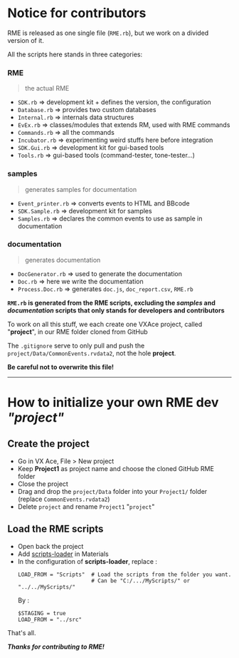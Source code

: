 # Notice for contributors

RME is released as one single file (`RME.rb`), but we work on a divided version of it.

All the scripts here stands in three categories:

### RME
> the actual RME
- `SDK.rb` => development kit + defines the version, the configuration
- `Database.rb` => provides two custom databases
- `Internal.rb` => internals data structures
- `EvEx.rb` => classes/modules that extends RM, used with RME commands
- `Commands.rb` => all the commands
- `Incubator.rb` => experimenting weird stuffs here before integration
- `SDK.Gui.rb` => development kit for gui-based tools
- `Tools.rb` => gui-based tools (command-tester, tone-tester...)
### samples
> generates samples for documentation
- `Event_printer.rb` => converts events to HTML and BBcode
- `SDK.Sample.rb` => development kit for samples
- `Samples.rb` => declares the common events to use as sample in documentation
### documentation
> generates documentation
- `DocGenerator.rb` => used to generate the documentation
- `Doc.rb` => here we write the documentation
- `Process.Doc.rb` => generates `doc.js`, `doc_report.csv`, `RME.rb`

**`RME.rb` is generated from the RME scripts, excluding the *samples* and *documentation* scripts that only stands for developers and contributors**

To work on all this stuff, we each create one VXAce project, called "**project**", in our RME folder cloned from GitHub

The `.gitignore` serve to only pull and push the `project/Data/CommonEvents.rvdata2`, not the hole **project**.

**Be careful not to overwrite this file!**

***

# How to initialize your own RME dev *"project"*

## Create the project
- Go in VX Ace, File > New project
- Keep **Project1** as project name and choose the cloned GitHub RME folder
- Close the project
- Drag and drop the `project/Data` folder into your `Project1/` folder (replace `CommonEvents.rvdata2`)
- Delete `project` and rename `Project1` "`project`"

## Load the RME scripts
- Open back the project
- Add [scripts-loader](https://github.com/RMEx/scripts-externalizer/blob/master/scripts-loader.rb) in Materials
- In the configuration of **scripts-loader**, replace :
  ```
  LOAD_FROM = "Scripts"  # Load the scripts from the folder you want.
                         # Can be "C:/.../MyScripts/" or "../../MyScripts/"
  ```
  By :
  ```
  $STAGING = true
  LOAD_FROM = "../src"
  ```
That's all.

***Thanks for contributing to RME!***